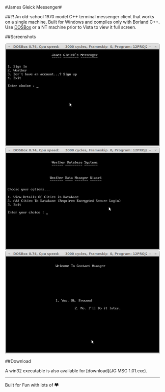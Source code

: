 #James Gleick Messenger#

##?!
An old-school 1970 model C++ terminal messenger client that works on a single machine. Built for Windows and compiles only with Borland C++. Use  [DOSBox](http://www.dosbox.com/) or a NT machine prior to Vista to view it full screen.

##Screenshots

![Home](screenshots/1.png)
![Weather](screenshots/2.png)
![Contact Manager](screenshots/3.png)

##Download

A win32 executable is also available for [download](JG MSG 1.01.exe).

***
Built for Fun with lots of ~~:heart:~~

